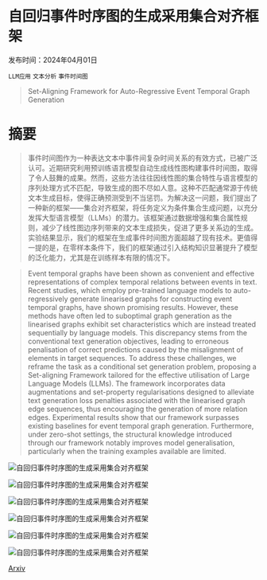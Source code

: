 # 自回归事件时序图的生成采用集合对齐框架

发布时间：2024年04月01日

`LLM应用` `文本分析` `事件时间图`

> Set-Aligning Framework for Auto-Regressive Event Temporal Graph Generation

# 摘要

> 事件时间图作为一种表达文本中事件间复杂时间关系的有效方式，已被广泛认可。近期研究利用预训练语言模型自动生成线性图构建事件时间图，取得了令人鼓舞的成果。然而，这些方法往往因线性图的集合特性与语言模型的序列处理方式不匹配，导致生成的图不尽如人意。这种不匹配通常源于传统文本生成目标，使得正确预测受到不当惩罚。为解决这一问题，我们提出了一种新的框架——集合对齐框架，将任务定义为条件集合生成问题，以充分发挥大型语言模型（LLMs）的潜力。该框架通过数据增强和集合属性规则，减少了线性图边序列带来的文本生成损失，促进了更多关系边的生成。实验结果显示，我们的框架在生成事件时间图方面超越了现有技术。更值得一提的是，在零样本条件下，我们的框架通过引入结构知识显著提升了模型的泛化能力，尤其是在训练样本有限的情况下。

> Event temporal graphs have been shown as convenient and effective representations of complex temporal relations between events in text. Recent studies, which employ pre-trained language models to auto-regressively generate linearised graphs for constructing event temporal graphs, have shown promising results. However, these methods have often led to suboptimal graph generation as the linearised graphs exhibit set characteristics which are instead treated sequentially by language models. This discrepancy stems from the conventional text generation objectives, leading to erroneous penalisation of correct predictions caused by the misalignment of elements in target sequences. To address these challenges, we reframe the task as a conditional set generation problem, proposing a Set-aligning Framework tailored for the effective utilisation of Large Language Models (LLMs). The framework incorporates data augmentations and set-property regularisations designed to alleviate text generation loss penalties associated with the linearised graph edge sequences, thus encouraging the generation of more relation edges. Experimental results show that our framework surpasses existing baselines for event temporal graph generation. Furthermore, under zero-shot settings, the structural knowledge introduced through our framework notably improves model generalisation, particularly when the training examples available are limited.

![自回归事件时序图的生成采用集合对齐框架](../../../paper_images/2404.01532/x1.png)

![自回归事件时序图的生成采用集合对齐框架](../../../paper_images/2404.01532/generated_edges.png)

![自回归事件时序图的生成采用集合对齐框架](../../../paper_images/2404.01532/annotation_interface_1.png)

![自回归事件时序图的生成采用集合对齐框架](../../../paper_images/2404.01532/annotation_interface_2.png)

![自回归事件时序图的生成采用集合对齐框架](../../../paper_images/2404.01532/interface3.png)

![自回归事件时序图的生成采用集合对齐框架](../../../paper_images/2404.01532/interface4.png)

[Arxiv](https://arxiv.org/abs/2404.01532)